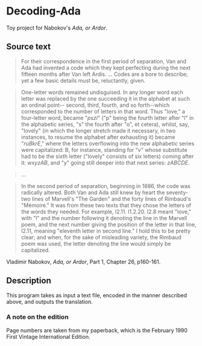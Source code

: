 # Decoding-Ada

Toy project for Nabokov's _Ada, or Ardor_.

## Source text

> For their correspondence in the first period of separation, Van and Ada had
invented a code which they kept perfecting during the next fifteen months after
Van left Ardis. ... Codes are a bore to describe; yet a few basic details must
be, reluctantly, given.

> One-letter words remained undisguised. In any longer word each letter was
replaced by the one succeeding it in the alphabet at such an ordinal point--
second, third, fourth, and so forth--which corresponded to the number of
letters in that word. Thus "love," a four-letter word, became "_pszi_" ("p"
being the fourth letter after "l" in the alphabetic series, "s" the fourth
after "o", et cetera), whilst, say, "lovely" (in which the longer stretch made
it necessary, in two instances, to resume the alphabet after exhausting it)
became "_ruBkrE_," where the letters overflowing into the new alphabetic series
were capitalized: B, for instance, standing for "v" whose substitute had to be
the sixth letter ("lovely" consists of six letters) coming after it: _wxyzAB_,
and "y" going still deeper into that next series: _zABCDE_.

> ...

> In the second period of separation, beginning in 1886, the code was radically
altered. Both Van and Ada still knew by heart the seventy-two lines of
Marvell's "The Garden" and the forty lines of Rimbaud's "Mémoire." It was from
these two texts that they chose the letters of the words they needed. For
example, l2.11. l1.2.20. l2.8 meant "love," with "l" and the number following
it denoting the line in the Marvell poem, and the next number giving the
position of the letter in that line, l2.11, meaning "eleventh letter in second
line." I hold this to be pretty clear; and when, for the sake of misleading
variety, the Rimbaud poem was used, the letter denoting the line would simply
be capitalized.

Vladimir Nabokov, _Ada, or Ardor_, Part 1, Chapter 26, p160-161.

## Description

This program takes as input a text file, encoded in the manner described above,
and outputs the translation.

### A note on the edition

Page numbers are taken from my paperback, which is the February 1990 First
Vintage International Edition.

